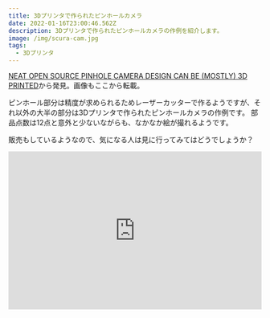 ```yaml
---
title: 3Dプリンタで作られたピンホールカメラ
date: 2022-01-16T23:00:46.562Z
description: 3Dプリンタで作られたピンホールカメラの作例を紹介します。
image: /img/scura-cam.jpg
tags:
  - 3Dプリンタ
---
```

[NEAT OPEN SOURCE PINHOLE CAMERA DESIGN CAN BE (MOSTLY) 3D PRINTED](https://hackaday.com/2020/05/06/neat-open-source-pinhole-camera-design-can-be-mostly-3d-printed/)から発見。画像もここから転載。

ピンホール部分は精度が求められるためレーザーカッターで作るようですが、それ以外の大半の部分は3Dプリンタで作られたピンホールカメラの作例です。
部品点数は12点と意外と少ないながらも、なかなか絵が撮れるようです。

販売もしているようなので、気になる人は見に行ってみてはどうでしょうか？

<iframe width="100%" height="315" src="https://www.youtube.com/embed/k1yXkYRXpCo" title="YouTube video player" frameborder="0" allow="accelerometer; autoplay; clipboard-write; encrypted-media; gyroscope; picture-in-picture" allowfullscreen></iframe>
